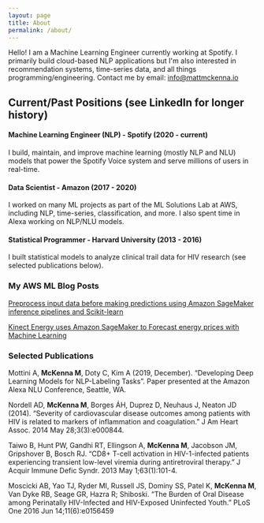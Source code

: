 ```yaml
---
layout: page
title: About
permalink: /about/
---
```


Hello!  I am a Machine Learning Engineer currently working at Spotify.  I primarily build cloud-based NLP applications but I'm also interested in recommendation systems, time-series data, and all things programming/engineering. Contact me by email: [info@mattmckenna.io](info@mattmckenna.io)


## Current/Past Positions  (see LinkedIn for longer history)

#### Machine Learning Engineer (NLP) - Spotify (2020 - current)

I build, maintain, and improve machine learning (mostly NLP and NLU) models that power the Spotify Voice system and serve millions of users in real-time. 

#### Data Scientist - Amazon (2017 - 2020)

I worked on many ML projects as part of the ML Solutions Lab at AWS, including NLP, time-series, classification, and more. I also spent time in Alexa working on NLP/NLU models.  

#### Statistical Programmer - Harvard University (2013 - 2016)
I built statistical models to analyze clinical trail data for HIV research (see selected publications below).

### My AWS ML Blog Posts

[Preprocess input data before making predictions using Amazon SageMaker inference pipelines and Scikit-learn](https://aws.amazon.com/blogs/machine-learning/preprocess-input-data-before-making-predictions-using-amazon-sagemaker-inference-pipelines-and-scikit-learn/)

[Kinect Energy uses Amazon SageMaker to Forecast energy prices with Machine Learning](https://aws.amazon.com/blogs/machine-learning/kinect-energy-uses-amazon-sagemaker-to-forecast-energy-prices-with-machine-learning/)

### Selected Publications

Mottini A, **McKenna M**, Doty C, Kim A (2019, December). “Developing Deep Learning Models for NLP-Labeling Tasks”. Paper presented at the Amazon Alexa NLU Conference, Seattle, WA. 


Nordell AD, **McKenna M**, Borges ÁH, Duprez D, Neuhaus J, Neaton JD (2014). “Severity of cardiovascular disease outcomes among patients with HIV is related to markers of inflammation and coagulation.” J Am Heart Assoc. 2014 May 28;3(3):e000844.


Taiwo B, Hunt PW, Gandhi RT, Ellingson A, **McKenna M**, Jacobson JM, Gripshover B, Bosch RJ. “CD8+ T-cell activation in HIV-1-infected patients experiencing transient low-level viremia during antiretroviral therapy.” J Acquir Immune Defic Syndr. 2013 May 1;63(1):101-4. 


Moscicki AB, Yao TJ, Ryder MI, Russell JS, Dominy SS, Patel K, **McKenna M**, Van Dyke RB, Seage GR, Hazra R; Shiboski. “The Burden of Oral Disease among Perinatally HIV-Infected and HIV-Exposed Uninfected Youth.” PLoS One 2016 Jun 14;11(6):e0156459
